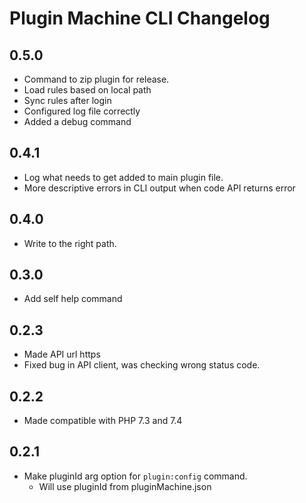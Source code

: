 # Plugin Machine CLI Changelog

## 0.5.0

- Command to zip plugin for release.
- Load rules based on local path
- Sync rules after login
- Configured log file correctly
- Added a debug command
## 0.4.1

- Log what needs to get added to main plugin file.
- More descriptive errors in CLI output when code API returns error
## 0.4.0
- Write to the right path.
## 0.3.0
- Add self help command
## 0.2.3
- Made API url https
- Fixed bug in API client, was checking wrong status code.
## 0.2.2
- Made compatible with PHP 7.3 and 7.4

## 0.2.1
- Make pluginId arg option for `plugin:config` command.
    - Will use pluginId from pluginMachine.json

